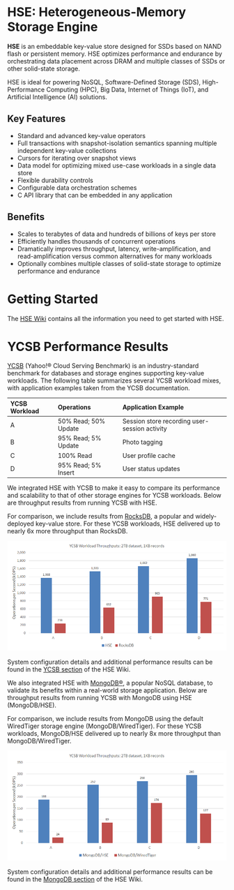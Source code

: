 # HSE: Heterogeneous-Memory Storage Engine

**HSE** is an embeddable
key-value store designed for SSDs based on NAND flash or persistent memory.
HSE optimizes performance and endurance by orchestrating data
placement across DRAM and multiple classes of SSDs or other
solid-state storage.

HSE is ideal for powering NoSQL, Software-Defined Storage (SDS),
High-Performance Computing (HPC), Big Data,
Internet of Things (IoT), and Artificial Intelligence (AI) solutions.

## Key Features

* Standard and advanced key-value operators
* Full transactions with snapshot-isolation semantics spanning multiple
independent key-value collections
* Cursors for iterating over snapshot views
* Data model for optimizing mixed use-case workloads in a single data store
* Flexible durability controls
* Configurable data orchestration schemes
* C API library that can be embedded in any application

## Benefits

* Scales to terabytes of data and hundreds of billions of keys per store
* Efficiently handles thousands of concurrent operations
* Dramatically improves throughput, latency, write-amplification,
and read-amplification versus common alternatives for many workloads
* Optionally combines multiple classes of solid-state storage to
optimize performance and endurance

# Getting Started

The [HSE Wiki](https://github.com/hse-project/hse/wiki)
contains all the information you need to get started with HSE.

# YCSB Performance Results

[YCSB](https://github.com/brianfrankcooper/YCSB)
(Yahoo!&reg; Cloud Serving Benchmark) is an industry-standard
benchmark for databases and storage engines supporting key-value
workloads.
The following table summarizes several YCSB workload mixes,
with application examples taken from the YCSB documentation.

| YCSB Workload | Operations | Application Example |
| :-- | :-- | :-- |
| A | 50% Read; 50% Update | Session store recording user-session activity |
| B | 95% Read; 5% Update | Photo tagging |
| C | 100% Read | User profile cache |
| D | 95% Read; 5% Insert | User status updates |


We integrated HSE with YCSB to make it easy to compare its performance
and scalability to that of other storage engines for YCSB workloads.
Below are throughput results from running YCSB with HSE.

For comparison, we include results from [RocksDB](https://rocksdb.org/),
a popular and widely-deployed key-value store.  For these YCSB workloads,
HSE delivered up to nearly 6x more throughput than RocksDB.

<img src="img/HSE-RocksDB-YCSB-Tput.png?raw=true">

System configuration details and additional performance results can be
found in the [YCSB section](https://github.com/hse-project/hse/wiki/YCSB)
of the HSE Wiki.

We also integrated HSE with [MongoDB&reg;](https://github.com/mongodb/mongo),
a popular NoSQL database, to validate its benefits within a real-world
storage application.  Below are throughput results from running
YCSB with MongoDB using HSE (MongoDB/HSE).

For comparison, we include results from MongoDB using the default WiredTiger
storage engine (MongoDB/WiredTiger).  For these YCSB workloads, MongoDB/HSE
delivered up to nearly 8x more throughput than MongoDB/WiredTiger.

<img src="img/HSE-MongoDB-YCSB-Tput.png?raw=true">

System configuration details and additional performance results can be found
in the [MongoDB section](https://github.com/hse-project/hse/wiki/MongoDB)
of the HSE Wiki.
